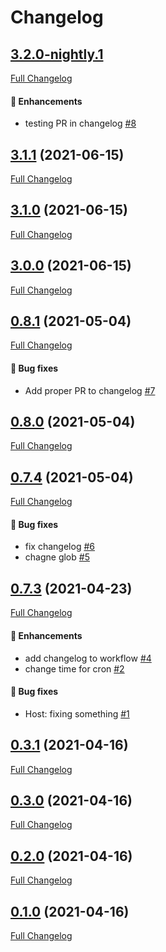 # Changelog

## [3.2.0-nightly.1](https://github.com/pypeclub/ci-testing/tree/HEAD)

[Full Changelog](https://github.com/pypeclub/ci-testing/compare/3.1.1...HEAD)

#### 🚀 Enhancements

- testing PR in changelog [\#8](https://github.com/pypeclub/ci-testing/pull/8)

## [3.1.1](https://github.com/pypeclub/ci-testing/tree/3.1.1) (2021-06-15)

[Full Changelog](https://github.com/pypeclub/ci-testing/compare/CI/3.1.1-nightly.1...3.1.1)

## [3.1.0](https://github.com/pypeclub/ci-testing/tree/3.1.0) (2021-06-15)

[Full Changelog](https://github.com/pypeclub/ci-testing/compare/CI/3.1.0-nightly.3...3.1.0)

## [3.0.0](https://github.com/pypeclub/ci-testing/tree/3.0.0) (2021-06-15)

[Full Changelog](https://github.com/pypeclub/ci-testing/compare/0.8.1...3.0.0)

## [0.8.1](https://github.com/pypeclub/ci-testing/tree/0.8.1) (2021-05-04)

[Full Changelog](https://github.com/pypeclub/ci-testing/compare/CI/0.8.1-nightly.2...0.8.1)

#### 🐛 Bug fixes

- Add proper PR to changelog [\#7](https://github.com/pypeclub/ci-testing/pull/7)

## [0.8.0](https://github.com/pypeclub/ci-testing/tree/0.8.0) (2021-05-04)

[Full Changelog](https://github.com/pypeclub/ci-testing/compare/CI/0.8.0-nightly.4...0.8.0)

## [0.7.4](https://github.com/pypeclub/ci-testing/tree/0.7.4) (2021-05-04)

[Full Changelog](https://github.com/pypeclub/ci-testing/compare/CI/0.8.0-nightly.2...0.7.4)

#### 🐛 Bug fixes

- fix changelog [\#6](https://github.com/pypeclub/ci-testing/pull/6)
- chagne glob [\#5](https://github.com/pypeclub/ci-testing/pull/5)

## [0.7.3](https://github.com/pypeclub/ci-testing/tree/0.7.3) (2021-04-23)

[Full Changelog](https://github.com/pypeclub/ci-testing/compare/0.3.1...0.7.3)

#### 🚀 Enhancements

- add changelog to workflow [\#4](https://github.com/pypeclub/ci-testing/pull/4)
- change time for cron [\#2](https://github.com/pypeclub/ci-testing/pull/2)

#### 🐛 Bug fixes

- Host: fixing something [\#1](https://github.com/pypeclub/ci-testing/pull/1)

## [0.3.1](https://github.com/pypeclub/ci-testing/tree/0.3.1) (2021-04-16)

[Full Changelog](https://github.com/pypeclub/ci-testing/compare/0.3.0...0.3.1)

## [0.3.0](https://github.com/pypeclub/ci-testing/tree/0.3.0) (2021-04-16)

[Full Changelog](https://github.com/pypeclub/ci-testing/compare/0.2.0...0.3.0)

## [0.2.0](https://github.com/pypeclub/ci-testing/tree/0.2.0) (2021-04-16)

[Full Changelog](https://github.com/pypeclub/ci-testing/compare/0.1.0...0.2.0)

## [0.1.0](https://github.com/pypeclub/ci-testing/tree/0.1.0) (2021-04-16)

[Full Changelog](https://github.com/pypeclub/ci-testing/compare/042dc39a42c8722fb650123aafef30247b63ffcc...0.1.0)



